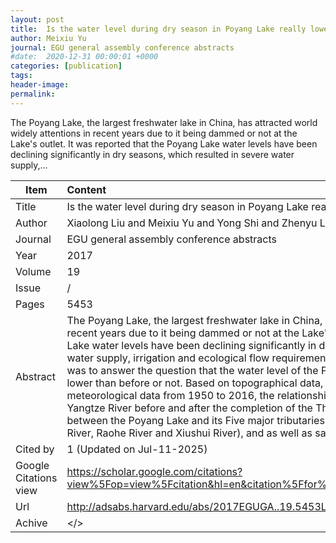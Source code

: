 ```yaml
---
layout: post
title:  Is the water level during dry season in Poyang Lake really lower than before
author: Meixiu Yu
journal: EGU general assembly conference abstracts
#date:  2020-12-31 00:00:01 +0000
categories: [publication]
tags: 
header-image: 
permalink: 
---
```

The Poyang Lake, the largest freshwater lake in China, has attracted world widely attentions in recent years due to it being dammed or not at the Lake's outlet. It was reported that the Poyang Lake water levels have been declining significantly in dry seasons, which resulted in severe water supply,...
<!--the above is the excerpt-->
<!--more-->
<!--the following is the text-->


| Item           | Content    	|
| ---------------|:-------------|
| Title          | Is the water level during dry season in Poyang Lake really lower than before     	|
| Author         | Xiaolong Liu and Meixiu Yu and Yong Shi and Zhenyu Luan and Dafang Fu    	|
| Journal        | EGU general assembly conference abstracts   	|
| Year           | 2017  		|
| Volume         | 19	   	|
| Issue          | /	   	|
| Pages          | 5453	   	|
| Abstract       | The Poyang Lake, the largest freshwater lake in China, has attracted world widely attentions in recent years due to it being dammed or not at the Lake's outlet. It was reported that the Poyang Lake water levels have been declining significantly in dry seasons, which resulted in severe water supply, irrigation and ecological flow requirement problems. The purpose of the study was to answer the question that the water level of the Poyang Lake during dry season is really lower than before or not. Based on topographical data, and long-term hydrological and meteorological data from 1950 to 2016, the relationship between the Poyang Lake and the Yangtze River before and after the completion of the Three Gorges Dam, the relationship between the Poyang Lake and its Five major tributaries (Ganjiang River, Fuhe River, Xinjiang River, Raohe River and Xiushui River), and as well as sand mining contributions to the water …	|
| Cited by		 | 1 (Updated on Jul-11-2025)   	|
| Google Citations view | <https://scholar.google.com/citations?view%5Fop=view%5Fcitation&hl=en&citation%5Ffor%5Fview=ly9d4IgAAAAJ:UeHWp8X0CEIC>		|
| Url  			 | <http://adsabs.harvard.edu/abs/2017EGUGA..19.5453L>		|
| Achive 	     | </>	|


